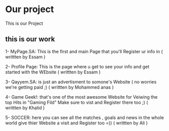 # Our project
This is our Project 

## this is our work

1- MyPage.SA: This is the first and main Page that you'll Register ur info in ( writtten by Essam )

2- Profile Page: This is the page where u get to see your info and get started with the WEbsite ( writtten by Essam )

3- Qayyem.SA: is just an advertisment to somone's Website ( no worries we're getting paid ;) ( writtten by Mohammed anas )

4- Game Geek!: that's one of the most awesome Website for Veiwing the top Hits in "Gaming Fild" Make sure to vist and Register there too ;) ( writtten by Khalid )

5- SOCCER: here you can see all the matches , goals and news in the whole world give thier Website a visit and Register too =)) ( writtten by Ali )
